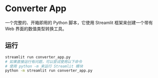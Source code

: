 # Converter App

一个完整的、开箱即用的 Python 脚本，它使用 Streamlit 框架来创建一个带有 Web 界面的数值类型转换工具。

## 运行

```bash
streamlit run converter_app.py 
# 如果直接运行有问题，可以尝试使用以下命令
# 使用 python -m 来运行 Streamlit 模块
python -m streamlit run converter_app.py
```
